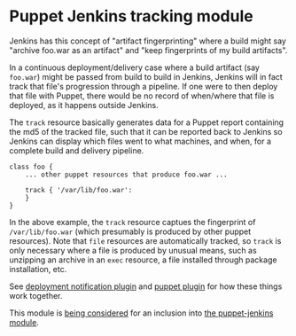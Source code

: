 Puppet Jenkins tracking module
======================

Jenkins has this concept of "artifact fingerprinting" where a build might say "archive foo.war as an artifact" and "keep fingerprints of my build artifacts".

In a continuous deployment/delivery case where a build artifact (say `foo.war`) might be passed from build to build in Jenkins, Jenkins will in fact track that file's progression through a pipeline. If one were to then deploy that file with Puppet, there would be no record of when/where that file is deployed, as it happens outside Jenkins.

The `track` resource basically generates data for a Puppet report containing the md5 of the tracked file, such that it can be reported back to Jenkins so Jenkins can display which files went to what machines, and when, for a complete build and delivery pipeline.

    class foo {
        ... other puppet resources that produce foo.war ...
    
        track { '/var/lib/foo.war':
        }
    }

In the above example, the `track` resource captues the fingerprint of `/var/lib/foo.war` (which presumably is produced by other puppet resources). Note that `file` resources are automatically tracked, so `track` is only necessary where a file is produced by unusual means, such as unzipping an archive in an `exec` resource, a file installed through package installation, etc.

See [deployment notification plugin](https://wiki.jenkins-ci.org/display/JENKINS/Deployment+Notification+Plugin) and [puppet plugin](https://wiki.jenkins-ci.org/display/JENKINS/Puppet+Plugin) for how these things work together.

This module is [being considered](https://github.com/jenkinsci/puppet-jenkins/issues/110) for an inclusion into [the puppet-jenkins module](https://github.com/jenkinsci/puppet-jenkins).
